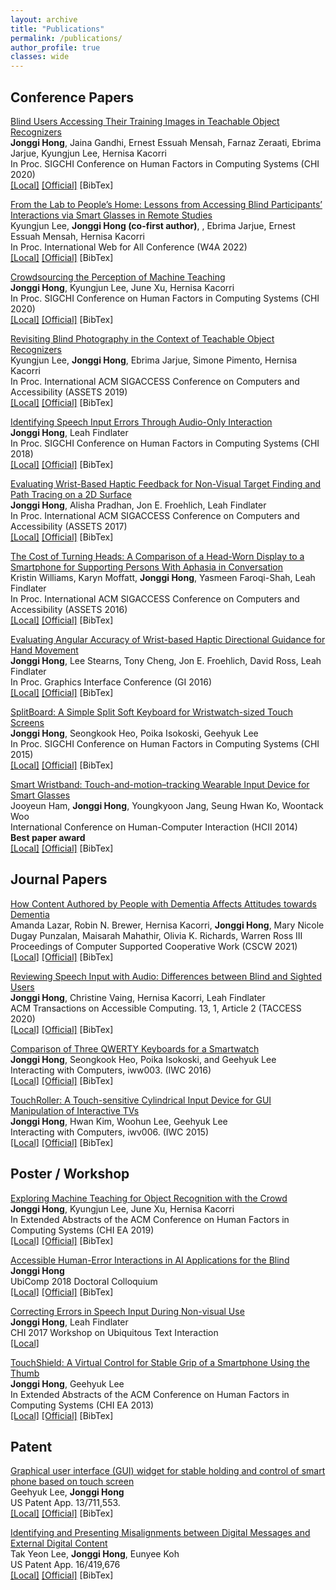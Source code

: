 ```yaml
---
layout: archive
title: "Publications"
permalink: /publications/
author_profile: true
classes: wide
---
```


<!-- Include jQuery -->
<script src="../assets/js/jquery-3.5.1.min.js"></script>


<div id="includedContent"></div>

<script>
$(function(){
  $("#includedContent").load("../bibtex.html"); 
});
</script>

## Conference Papers

[Blind Users Accessing Their Training Images in Teachable Object Recognizers](/.)<br>
**Jonggi Hong**, Jaina Gandhi, Ernest Essuah Mensah, Farnaz Zeraati, Ebrima Jarjue, Kyungjun Lee, Hernisa Kacorri <br>
In Proc. SIGCHI Conference on Human Factors in Computing Systems (CHI 2020)<br>
[[Local]](/.) 
[[Official]]() 
<a class="hong2022blind">[BibTex]</a>

[From the Lab to People’s Home: Lessons from Accessing Blind Participants’ Interactions via Smart Glasses in Remote Studies](/.)<br>
Kyungjun Lee, **Jonggi Hong (co-first author)**, , Ebrima Jarjue, Ernest Essuah Mensah, Hernisa Kacorri<br>
In Proc. International Web for All Conference (W4A 2022)<br>
[[Local]](/.) 
[[Official]](https://dl.acm.org/doi/abs/10.1145/3493612.3520448) 
<a class="hong2022fromthelab">[BibTex]</a>

[Crowdsourcing the Perception of Machine Teaching](/papers/CHI2020-CrowdTeaMa.pdf)<br>
**Jonggi Hong**, Kyungjun Lee, June Xu, Hernisa Kacorri<br>
In Proc. SIGCHI Conference on Human Factors in Computing Systems (CHI 2020)<br>
[[Local]](/papers/CHI2020-CrowdTeaMa.pdf) 
[[Official]](https://dl.acm.org/doi/abs/10.1145/3313831.3376428) 
<a class="hong2020crowdsourcing_open">[BibTex]</a>

[Revisiting Blind Photography in the Context of Teachable Object Recognizers](/papers/ASSETS2019-Revisiting.pdf)<br>
Kyungjun Lee, **Jonggi Hong**, Ebrima Jarjue, Simone Pimento, Hernisa Kacorri <br>
In Proc. International ACM SIGACCESS Conference on Computers and Accessibility (ASSETS 2019)<br>
[[Local]](/papers/ASSETS2019-Revisiting.pdf) 
[[Official]](https://dl.acm.org/doi/abs/10.1145/3308561.3353799?casa_token=Wx2UjY1xlgkAAAAA:7LXgNxDQ3jCXD-4a7EhnAkLEJ134GafyDshphGqSURaCACAICa0951F2e-mx7pdIDSPUd7tp8JsW8Q) 
<a class="lee2019revisiting_open">[BibTex]</a>

[Identifying Speech Input Errors Through Audio-Only Interaction](/papers/CHI2018-DictationErrorsAudioOnly.pdf)<br>
**Jonggi Hong**, Leah Findlater<br>
In Proc. SIGCHI Conference on Human Factors in Computing Systems (CHI 2018)<br>
[[Local]](/papers/CHI2018-DictationErrorsAudioOnly.pdf) 
[[Official]](https://dl.acm.org/doi/abs/10.1145/3173574.3174141?casa_token=x3K-Ti0-PSoAAAAA:BftEQyDgFRTYKxpE7Zze_7f-112s81PDQ2mjpo_z9GBzPWqcpitZruTHnqpjeGoUqIZNvdgMO9qwZg) 
<a class="hong2018identifying_open">[BibTex]</a>

[Evaluating Wrist-Based Haptic Feedback for Non-Visual Target Finding and Path Tracing on a 2D Surface](/papers/ASSETS2017-haptic.pdf)<br>
**Jonggi Hong**, Alisha Pradhan, Jon E. Froehlich, Leah Findlater<br>
In Proc. International ACM SIGACCESS Conference on Computers and Accessibility (ASSETS 2017)<br>
[[Local]](/papers/ASSETS2017-haptic.pdf) 
[[Official]](https://dl.acm.org/doi/abs/10.1145/3132525.3132538?casa_token=ah4LNgcHK9MAAAAA:dPh_bkAllTbUNoU2gBrbl9BaWoWi3iZ_jR_ySPr0mISYhkYi38WhW2U2rPqKoI-QcIc74GHl2rozbg) 
<a class="hong2017evaluating_open">[BibTex]</a>

[The Cost of Turning Heads: A Comparison of a Head-Worn Display to a Smartphone for Supporting Persons With Aphasia in Conversation](/papers/ASSETS2016-AphasiaHMD.pdf)<br>
Kristin Williams, Karyn Moffatt, **Jonggi Hong**, Yasmeen Faroqi-Shah, Leah Findlater<br>
In Proc. International ACM SIGACCESS Conference on Computers and Accessibility (ASSETS 2016)<br>
[[Local]](/papers/ASSETS2016-AphasiaHMD.pdf) 
[[Official]](https://dl.acm.org/doi/abs/10.1145/2982142.2982165?casa_token=gFlbUnjpbLAAAAAA:jhvNU4HheQLhhG5AToGYSDCZHnxumaTIiubl7nKom1cf3K_Vv8LN_QjCQIEbEQMQdPwEeLc64l9_Jg) 
<a class="williams2016cost_open">[BibTex]</a>

[Evaluating Angular Accuracy of Wrist-based Haptic Directional Guidance for Hand Movement](/papers/GI2016-haptic.pdf)<br>
**Jonggi Hong**, Lee Stearns, Tony Cheng, Jon E. Froehlich, David Ross, Leah Findlater<br>
In Proc. Graphics Interface Conference (GI 2016)<br>
[[Local]](/papers/GI2016-haptic.pdf) 
[[Official]](https://dl.acm.org/doi/10.5555/3076132.3076170) 
<a class="hong2016evaluating_open">[BibTex]</a>

[SplitBoard: A Simple Split Soft Keyboard for Wristwatch-sized Touch Screens](/papers/CHI2015-SplitBoard.pdf)<br>
**Jonggi Hong**, Seongkook Heo, Poika Isokoski, Geehyuk Lee<br>
In Proc. SIGCHI Conference on Human Factors in Computing Systems (CHI 2015)<br>
[[Local]](/papers/CHI2015-SplitBoard.pdf) 
[[Official]](https://dl.acm.org/doi/abs/10.1145/2702123.2702273?casa_token=5OykNV5kOJAAAAAA:dVZ7i4WdyNMyEU0AdcCfcKTqxgkVyof0qLLDc0cOp4pE4yvHFBwUs_neZXGFhV6No4vFUU_QGUi8Rw) 
<a class="hong2015splitboard_open">[BibTex]</a>

[Smart Wristband: Touch-and-motion–tracking Wearable Input Device for Smart Glasses](/papers/HCII2014-smartwristband.pdf)<br>
Jooyeun Ham, **Jonggi Hong**, Youngkyoon Jang, Seung Hwan Ko, Woontack Woo<br>
International Conference on Human-Computer Interaction (HCII 2014)<br>
**Best paper award**<br>
[[Local]](/papers/HCII2014-smartwristband.pdf) 
[[Official]](https://link.springer.com/chapter/10.1007/978-3-319-07788-8_11) 
<a class="ham2014smart_open">[BibTex]</a>

## Journal Papers
[How Content Authored by People with Dementia Affects Attitudes towards Dementia](/papers/CSCW2021_Dementia_Diaries.pdf)<br>
Amanda Lazar, Robin N. Brewer, Hernisa Kacorri, **Jonggi Hong**, Mary Nicole Dugay Punzalan, Maisarah Mahathir, Olivia K. Richards, Warren Ross III<br>
Proceedings of Computer Supported Cooperative Work (CSCW 2021)<br>
[[Local]](/papers/CSCW2021_Dementia_Diaries.pdf) 
[[Official]]() 
<a class="lazar2021how">[BibTex]</a>

[Reviewing Speech Input with Audio: Differences between Blind and Sighted Users](/papers/TACCESS2020-speech.pdf)<br>
**Jonggi Hong**, Christine Vaing, Hernisa Kacorri, Leah Findlater<br>
ACM Transactions on Accessible Computing. 13, 1, Article 2 (TACCESS 2020) <br>
[[Local]](/papers/TACCESS2020-speech.pdf) 
[[Official]](https://dl.acm.org/doi/abs/10.1145/3382039?casa_token=kaTnVD8qyzMAAAAA:B8q40Gc35ycNc97NsKLho_QTYjyHyZfyWEn_8h_5dkgJWxtsuIiTWXCntiJK7EiqV064sOfCJT0Lqg) 
<a class="hong2020reviewing_open">[BibTex]</a>

[Comparison of Three QWERTY Keyboards for a Smartwatch](/papers/IWC_SplitBoard.pdf)<br>
**Jonggi Hong**, Seongkook Heo, Poika Isokoski, and Geehyuk Lee<br>
Interacting with Computers, iww003. (IWC 2016) <br>
[[Local]](/papers/IWC_SplitBoard.pdf) 
[[Official]](https://academic.oup.com/iwc/article-abstract/28/6/811/2417085) 
<a class="hong2016comparison_open">[BibTex]</a>

[TouchRoller: A Touch-sensitive Cylindrical Input Device for GUI Manipulation of Interactive TVs](/papers/IWC-TouchRoller.pdf)<br>
**Jonggi Hong**, Hwan Kim, Woohun Lee, Geehyuk Lee<br>
Interacting with Computers, iwv006. (IWC 2015) <br>
[[Local]](/papers/TouchRoller.pdf)
[[Official]](https://academic.oup.com/iwc/article-abstract/28/3/293/1751137) 
<a class="hong2015touchroller_open">[BibTex]</a>

## Poster / Workshop

[Exploring Machine Teaching for Object Recognition with the Crowd](/papers/CrowdTeaMa_CHI2019_LateBreakingWork.pdf)<br>
**Jonggi Hong**, Kyungjun Lee, June Xu, Hernisa Kacorri<br>
In Extended Abstracts of the ACM Conference on Human Factors in Computing Systems (CHI EA 2019) <br>
[[Local]](/papers/CrowdTeaMa_CHI2019_LateBreakingWork.pdf)
[[Official]](https://dl.acm.org/doi/abs/10.1145/3290607.3312873?casa_token=3_l17bfY0wsAAAAA:ACpK7v6vM1YZN1f_BDfFy3PCb7pPEXlJqViMnI_cFRuXj8300nL0V6s4jVoKWejJ3GNvTVwfNbLvsw) 
<a class="hong2019exploring_open">[BibTex]</a>

[Accessible Human-Error Interactions in AI Applications for the Blind](/papers/Ubicomp2018_DC_Jonggi.pdf)<br>
**Jonggi Hong**<br>
UbiComp 2018 Doctoral Colloquium <br>
[[Local]](/papers/Ubicomp2018_DC_Jonggi.pdf) 
[[Official]](https://dl.acm.org/doi/10.1145/3267305.3267321) 
<a class="hong2018accessible_open">[BibTex]</a>

[Correcting Errors in Speech Input During Non-visual Use](/papers/CHI2017Workshop_dictation.pdf)<br>
**Jonggi Hong**, Leah Findlater<br>
CHI 2017 Workshop on Ubiquitous Text Interaction <br>
[[Local]](/papers/CHI2017Workshop_dictation.pdf)

[TouchShield: A Virtual Control for Stable Grip of a Smartphone Using the Thumb](/papers/CHI2013-TouchShield.pdf)<br>
**Jonggi Hong**, Geehyuk Lee<br>
In Extended Abstracts of the ACM Conference on Human Factors in Computing Systems (CHI EA 2013) <br>
[[Local]](/papers/CHI2013.pdf) 
[[Official]](https://dl.acm.org/doi/abs/10.1145/2468356.2468589?casa_token=0EGcX6t1OssAAAAA:mUu0Rd62CnHk7gjIeG85g9ZkOOPfq1fZLo-V9X3wjosL9ROKcDrjthWgeTK--nHuc05QU8HdhA4XTA) 
<a class="hong2013touchshield_open">[BibTex]</a>

## Patent

[Graphical user interface (GUI) widget for stable holding and control of smart phone based on touch screen](/papers/touchshield_patent.pdf)<br>
Geehyuk Lee, **Jonggi Hong**<br>
US Patent App. 13/711,553.  <br>
[[Local]](/papers/touchshield_patent.pdf) 
[[Official]](http://appft.uspto.gov/netacgi/nph-Parser?Sect1=PTO1&Sect2=HITOFF&p=1&u=/netahtml/PTO/srchnum.html&r=1&f=G&l=50&d=PG01&s1=20140078078.PGNR.) 
<a class="lee2014graphical_open">[BibTex]</a>

[Identifying and Presenting Misalignments between Digital Messages and External Digital Content](https://www.freepatentsonline.com/y2020/0372399.html)<br>
Tak Yeon Lee, **Jonggi Hong**, Eunyee Koh <br>
US Patent App. 16/419,676<br>
[[Local]](/papers/adobe_patent.pdf) 
[[Official]](https://www.freepatentsonline.com/y2020/0372399.html) 
<a class="lee2020identifying_open">[BibTex]</a>


